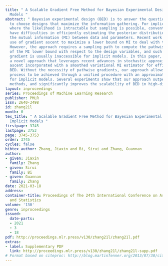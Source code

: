 ```yaml
---
title: " A Scalable Gradient Free Method for Bayesian Experimental Design with Implicit
  Models "
abstract: " Bayesian experimental design (BED) is to answer the question that how
  to choose designs that maximize the information gathering. For implicit models,
  where the likelihood is intractable but sampling is possible, conventional BED methods
  have difficulties in efficiently estimating the posterior distribution and maximizing
  the mutual information (MI) between data and parameters. Recent work proposed the
  use of gradient ascent to maximize a lower bound on MI to deal with these issues.
  However, the approach requires a sampling path to compute the pathwise gradient
  of the MI lower bound with respect to the design variables, and such a pathwise
  gradient is usually inaccessible for implicit models. In this paper, we propose
  a novel approach that leverages recent advances in stochastic approximate gradient
  ascent incorporated with a smoothed variational MI estimator for efficient and robust
  BED. Without the necessity of pathwise gradients, our approach allows the design
  process to be achieved through a unified procedure with an approximate gradient
  for implicit models. Several experiments show that our approach outperforms baseline
  methods, and significantly improves the scalability of BED in high-dimensional problems "
layout: inproceedings
series: Proceedings of Machine Learning Research
publisher: PMLR
issn: 2640-3498
id: zhang21l
month: 0
tex_title: " A Scalable Gradient Free Method for Bayesian Experimental Design with
  Implicit Models "
firstpage: 3745
lastpage: 3753
page: 3745-3753
order: 3745
cycles: false
bibtex_author: Zhang, Jiaxin and Bi, Sirui and Zhang, Guannan
author:
- given: Jiaxin
  family: Zhang
- given: Sirui
  family: Bi
- given: Guannan
  family: Zhang
date: 2021-03-18
address:
container-title: Proceedings of The 24th International Conference on Artificial Intelligence
  and Statistics
volume: '130'
genre: inproceedings
issued:
  date-parts:
  - 2021
  - 3
  - 18
pdf: http://proceedings.mlr.press/v130/zhang21l/zhang21l.pdf
extras:
- label: Supplementary PDF
  link: http://proceedings.mlr.press/v130/zhang21l/zhang21l-supp.pdf
# Format based on citeproc: http://blog.martinfenner.org/2013/07/30/citeproc-yaml-for-bibliographies/
---
```

